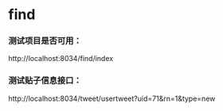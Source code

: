 # find
### 测试项目是否可用：
http://localhost:8034/find/index
### 测试贴子信息接口：
http://localhost:8034/tweet/usertweet?uid=71&rn=1&type=new
